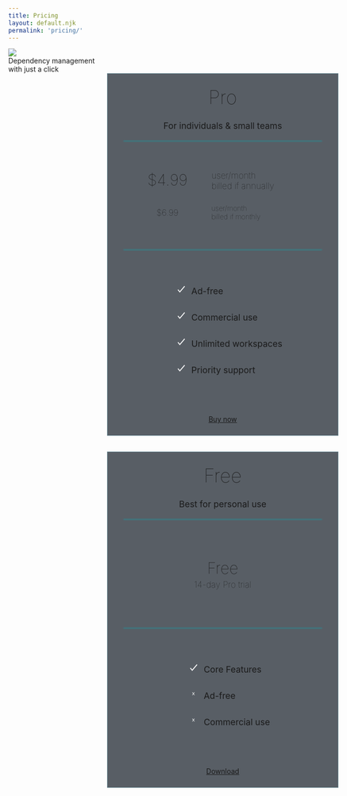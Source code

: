 ```yaml
---
title: Pricing
layout: default.njk
permalink: 'pricing/'
---
```


<style>
  #pricing-container {
    width: 1200px;
    max-width: 90vw;
    min-height: 100vh;
    margin: 0 auto;
    padding: 0 1rem;
    box-sizing: border-box;
  }
  #pricing-tables {
    display: grid;
    grid-template-columns: 1fr 1fr;
    column-gap: 3rem;
    justify-items: center;
    margin: 0 0 2rem 0;
  }
  .pricing-table {
    display: grid;
    background: rgba(48, 55, 64, .8);
    border: 1px solid #61828D;
    padding: 1.5rem 2rem;
    width: 400px;
    text-align: center;
    box-shadow: var(--default-shadow);
    grid-template-rows: auto auto calc(200px + 2rem) 1fr auto;
  }

  @media screen and (max-width: 1200px) {
    #pricing-tables {
      grid-template-columns: 1fr;
      row-gap: 2rem;
    }
    .pricing-table:last-child {
      grid-row: 1;
    }
  }
  
  @media screen and (max-width: 600px) {
    #pricing-container {
      margin: 0 auto;
      padding: .25em;
      max-width: 95vw;
    }
    .pricing-table {
      box-sizing: border-box;
      width: 100%;
      grid-template-rows: auto auto calc(150px + 2rem) 1fr auto;
    }
  }
  h1 {
    margin: 0 0 1.5rem 0;
    font-size: 2.75em;
    filter: drop-shadow(var(--default-shadow));
    font-weight: 100;
  }
  .pricing-table > .description {
    font-size: 1.25em;
    text-shadow: var(--default-shadow)
  }
  .price-container {
    height: 220px;
    display: grid;
    grid-template-rows: 1fr auto auto 1fr;
    margin: 1.25rem 0;
  }
  .pro {
    height: 220px;
    display: grid;
    grid-template-rows: 1fr auto auto 1fr;
    row-gap: 5px;
    margin: 1.25rem 0;
  }
  .pro > .separator {
    grid-column: 1 / span 2;
  }
  .separator {
    background: #0FA8B2;
    filter: blur(1px);
    height: 1px;
  }
  .separator:last-child {
    align-self: end;
  }
  h2 {
    margin: 0 0 .2rem 0;
    font-size: 2.25em;
    filter: drop-shadow(var(--default-shadow));
    font-weight: 100;
  }
  #monthly-price {
    font-size: 2.25em;
  }
  h3 {
    margin: auto 0;
    font-size: 1.25em;
    font-weight: 100;
  }
  .sub-description {
    font-size: 1.25em;
    font-weight: 100;
    text-shadow: var(--default-shadow)
  }
  .pro > .sub-description {
    text-align: left;
  }
  h3 + .sub-description {
    font-size: 1em;
  }
  .features {
    margin: 3rem auto 0 auto;
  }
  .feature {
    display: grid;
    justify-content: start;
    grid-template-columns: 25px auto;
    column-gap: 8px;
    margin: 2rem 0;
  }
  svg {
    max-width: 25px;
    max-height: 1em;
    filter: drop-shadow(var(--default-shadow));
  }
  .x svg {
    max-width: 20px;
    max-height: 1em;
  }
  .description {
    font-size: 1.25em;
    align-self: center;
    filter: drop-shadow(var(--default-shadow));
  }
  .pricing-button {
    margin: 3rem auto 0 auto;
  }


</style>

<div class="logo-container">
  <img src="/img/logo.png" />
  <div id="slogan">Dependency management 
    <br /> with just a click
  </div>
</div>
<div id="pricing-container">
  <div id="pricing-tables">
    <div class="pricing-table">
      <h1 class="header">Free</h1>
      <span class="description">Best for personal use</span>
      <div class="price-container">
        <div class="separator"></div>
        <h2>Free</h2>
        <span class="sub-description">14-day Pro trial</span>
        <div class="separator"></div>
      </div>
      <ul class="features">
        <li class="feature">
          <div class="icon">
            <svg width="36" height="33" viewBox="0 0 36 33" fill="none" xmlns="http://www.w3.org/2000/svg">
              <path d="M2 18.0787L10.9492 29L34 2" stroke="white" stroke-width="4"/>
            </svg>
          </div>
          <div class="description">Core Features</div>
        </li>
        <li class="feature">
          <div class="icon x">
            <svg width="26" height="63" viewBox="0 0 26 63" fill="none" xmlns="http://www.w3.org/2000/svg">
              <path d="M10.176 29.848L1.296 17.272H6.096L12.72 26.968L19.296 17.272H24.048L15.168 29.848L24.528 43H19.728L12.72 32.728L5.616 43H0.864L10.176 29.848Z" fill="white"/>
            </svg>
          </div>
          <div class="description">Ad-free</div>
        </li>
        <li class="feature">
          <div class="icon x">
            <svg width="26" height="63" viewBox="0 0 26 63" fill="none" xmlns="http://www.w3.org/2000/svg">
              <path d="M10.176 29.848L1.296 17.272H6.096L12.72 26.968L19.296 17.272H24.048L15.168 29.848L24.528 43H19.728L12.72 32.728L5.616 43H0.864L10.176 29.848Z" fill="white"/>
            </svg>
          </div>
          <div class="description">Commercial use</div>
        </li>
      </ul>
      <a class="button primary pricing-button" href="/download">Download</a>
    </div>
    <div class="pricing-table">
      <h1 class="header">Pro</h1>
      <span class="description">For individuals & small teams</span>
      <div class="price-container pro">
        <div class="separator"></div>
        <h1 id="monthly-price">$4.99</h1>
        <span class="sub-description">user/month <br />billed if annually</span>
        <h3>$6.99</h3>
        <span class="sub-description">user/month <br />billed if monthly</span>
        <div class="separator"></div>
      </div>
      <ul class="features">
        <li class="feature">
          <div class="icon">
            <svg width="36" height="33" viewBox="0 0 36 33" fill="none" xmlns="http://www.w3.org/2000/svg">
              <path d="M2 18.0787L10.9492 29L34 2" stroke="white" stroke-width="4"/>
            </svg>
          </div>
          <div class="description">Ad-free</div>
        </li>
        <li class="feature">
          <div class="icon">
            <svg width="36" height="33" viewBox="0 0 36 33" fill="none" xmlns="http://www.w3.org/2000/svg">
              <path d="M2 18.0787L10.9492 29L34 2" stroke="white" stroke-width="4"/>
            </svg>
          </div>
          <div class="description">Commercial use</div>
        </li>
        <li class="feature">
          <div class="icon">
            <svg width="36" height="33" viewBox="0 0 36 33" fill="none" xmlns="http://www.w3.org/2000/svg">
              <path d="M2 18.0787L10.9492 29L34 2" stroke="white" stroke-width="4"/>
            </svg>
          </div>
          <div class="description">Unlimited workspaces</div>
        </li>
        <li class="feature">
          <div class="icon">
            <svg width="36" height="33" viewBox="0 0 36 33" fill="none" xmlns="http://www.w3.org/2000/svg">
              <path d="M2 18.0787L10.9492 29L34 2" stroke="white" stroke-width="4"/>
            </svg>
          </div>
          <div class="description">Priority support </div>
        </li>
      </ul>
      <a class="button primary pricing-button" href="/sign-up">Buy now</a>
    </div>
  </div>
</div>
